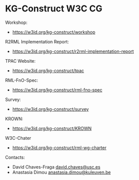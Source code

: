 KG-Construct W3C CG
===

Workshop:
* https://w3id.org/kg-construct/workshop

R2RML Implementation Report:
* https://w3id.org/kg-construct/r2rml-implementation-report

TPAC Website:
* https://w3id.org/kg-construct/tpac

RML-FnO-Spec:
* https://w3id.org/kg-construct/rml-fno-spec

Survey:
* https://w3id.org/kg-construct/survey

KROWN:
* https://w3id.org/kg-construct/KROWN

W3C-Chater
* https://w3id.org/kg-construct/rml-wg-charter

Contacts: 
* David Chaves-Fraga <david.chaves@usc.es>
* Anastasia Dimou <anastasia.dimou@kuleuven.be>
